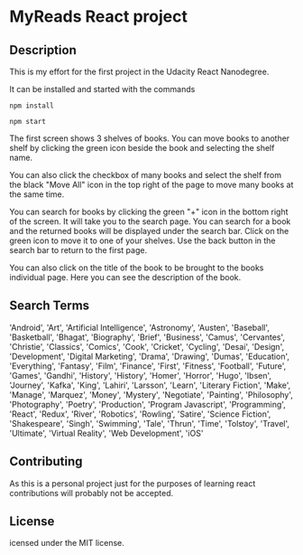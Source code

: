 # MyReads React project

## Description

This is my effort for the first project in the Udacity React Nanodegree.

It can be installed and started with the commands

`npm install`

`npm start`

The first screen shows 3 shelves of books. You can move books to another shelf by clicking the green icon beside the book and selecting the shelf name.

You can also click the checkbox of many books and select the shelf from the black "Move All" icon in the top right of the page to move many books at the same time.

You can search for books by clicking the green "+" icon in the bottom right of the screen. It will take you to the search page. You can search for a book and the returned books will be displayed under the search bar. Click on the green icon to move it to one of your shelves. Use the back button in the search bar to return to the first page.

You can also click on the title of the book to be brought to the books individual page. Here you can see the description of the book.

## Search Terms

'Android', 'Art', 'Artificial Intelligence', 'Astronomy', 'Austen', 'Baseball', 'Basketball', 'Bhagat', 'Biography', 'Brief', 'Business', 'Camus', 'Cervantes', 'Christie', 'Classics', 'Comics', 'Cook', 'Cricket', 'Cycling', 'Desai', 'Design', 'Development', 'Digital Marketing', 'Drama', 'Drawing', 'Dumas', 'Education', 'Everything', 'Fantasy', 'Film', 'Finance', 'First', 'Fitness', 'Football', 'Future', 'Games', 'Gandhi', 'History', 'History', 'Homer', 'Horror', 'Hugo', 'Ibsen', 'Journey', 'Kafka', 'King', 'Lahiri', 'Larsson', 'Learn', 'Literary Fiction', 'Make', 'Manage', 'Marquez', 'Money', 'Mystery', 'Negotiate', 'Painting', 'Philosophy', 'Photography', 'Poetry', 'Production', 'Program Javascript', 'Programming', 'React', 'Redux', 'River', 'Robotics', 'Rowling', 'Satire', 'Science Fiction', 'Shakespeare', 'Singh', 'Swimming', 'Tale', 'Thrun', 'Time', 'Tolstoy', 'Travel', 'Ultimate', 'Virtual Reality', 'Web Development', 'iOS'

## Contributing

As this is a personal project just for the purposes of learning react contributions will probably not be accepted.

## License

icensed under the MIT license.
